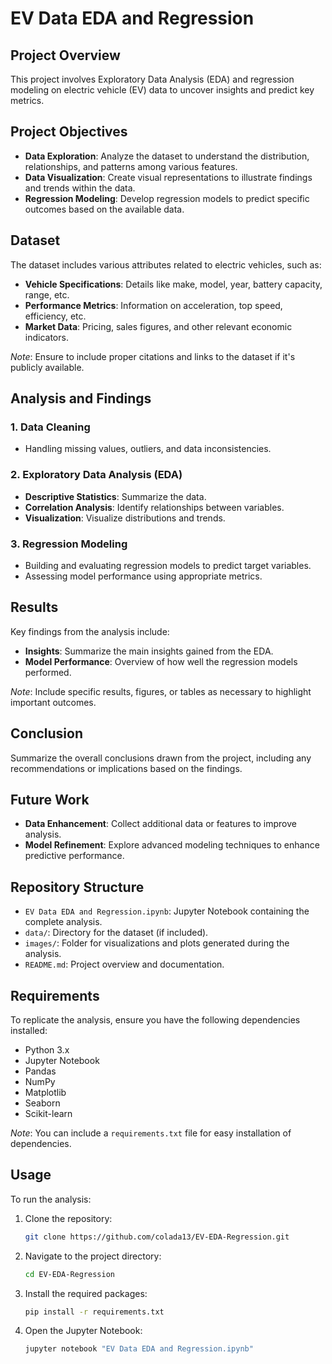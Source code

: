 # EV Data EDA and Regression

## Project Overview

This project involves Exploratory Data Analysis (EDA) and regression modeling on electric vehicle (EV) data to uncover insights and predict key metrics.

## Project Objectives

- **Data Exploration**: Analyze the dataset to understand the distribution, relationships, and patterns among various features.
- **Data Visualization**: Create visual representations to illustrate findings and trends within the data.
- **Regression Modeling**: Develop regression models to predict specific outcomes based on the available data.

## Dataset

The dataset includes various attributes related to electric vehicles, such as:

- **Vehicle Specifications**: Details like make, model, year, battery capacity, range, etc.
- **Performance Metrics**: Information on acceleration, top speed, efficiency, etc.
- **Market Data**: Pricing, sales figures, and other relevant economic indicators.

*Note*: Ensure to include proper citations and links to the dataset if it's publicly available.

## Analysis and Findings

### 1. Data Cleaning
- Handling missing values, outliers, and data inconsistencies.

### 2. Exploratory Data Analysis (EDA)
- **Descriptive Statistics**: Summarize the data.
- **Correlation Analysis**: Identify relationships between variables.
- **Visualization**: Visualize distributions and trends.

### 3. Regression Modeling
- Building and evaluating regression models to predict target variables.
- Assessing model performance using appropriate metrics.

## Results

Key findings from the analysis include:

- **Insights**: Summarize the main insights gained from the EDA.
- **Model Performance**: Overview of how well the regression models performed.

*Note*: Include specific results, figures, or tables as necessary to highlight important outcomes.

## Conclusion

Summarize the overall conclusions drawn from the project, including any recommendations or implications based on the findings.

## Future Work

- **Data Enhancement**: Collect additional data or features to improve analysis.
- **Model Refinement**: Explore advanced modeling techniques to enhance predictive performance.

## Repository Structure

- `EV Data EDA and Regression.ipynb`: Jupyter Notebook containing the complete analysis.
- `data/`: Directory for the dataset (if included).
- `images/`: Folder for visualizations and plots generated during the analysis.
- `README.md`: Project overview and documentation.

## Requirements

To replicate the analysis, ensure you have the following dependencies installed:

- Python 3.x
- Jupyter Notebook
- Pandas
- NumPy
- Matplotlib
- Seaborn
- Scikit-learn

*Note*: You can include a `requirements.txt` file for easy installation of dependencies.

## Usage

To run the analysis:

1. Clone the repository:
   ```bash
   git clone https://github.com/colada13/EV-EDA-Regression.git
   ```
2. Navigate to the project directory:
   ```bash
   cd EV-EDA-Regression
   ```
3. Install the required packages:
   ```bash
   pip install -r requirements.txt
   ```
4. Open the Jupyter Notebook:
   ```bash
   jupyter notebook "EV Data EDA and Regression.ipynb"
   ```
